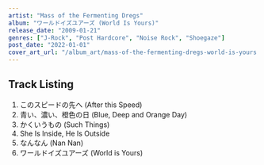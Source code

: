 ```yaml
---
artist: "Mass of the Fermenting Dregs"
album: "ワールドイズユアーズ (World Is Yours)"
release_date: "2009-01-21"
genres: ["J-Rock", "Post Hardcore", "Noise Rock", "Shoegaze"]
post_date: "2022-01-01"
cover_art_url: "/album_art/mass-of-the-fermenting-dregs-world-is-yours.jpg"
---
```


## Track Listing

1. このスピードの先へ (After this Speed)
2. 青い、濃い、橙色の日 (Blue, Deep and Orange Day)
3. かくいうもの (Such Things)
4. She Is Inside, He Is Outside
5. なんなん (Nan Nan)
6. ワールドイズユアーズ (World is Yours)
